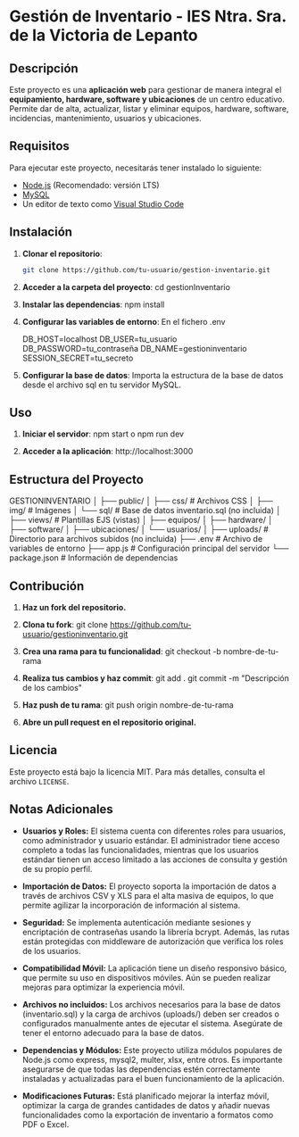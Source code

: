 # Gestión de Inventario - IES Ntra. Sra. de la Victoria de Lepanto

## Descripción

Este proyecto es una **aplicación web** para gestionar de manera integral el **equipamiento, hardware, software y ubicaciones** de un centro educativo. Permite dar de alta, actualizar, listar y eliminar equipos, hardware, software, incidencias, mantenimiento, usuarios y ubicaciones.

## Requisitos

Para ejecutar este proyecto, necesitarás tener instalado lo siguiente:

- [Node.js](https://nodejs.org/es/) (Recomendado: versión LTS)
- [MySQL](https://www.mysql.com/downloads/)
- Un editor de texto como [Visual Studio Code](https://code.visualstudio.com/)

## Instalación

1. **Clonar el repositorio**:
   ```bash
   git clone https://github.com/tu-usuario/gestion-inventario.git

2. **Acceder a la carpeta del proyecto**:
    cd gestionInventario

3. **Instalar las dependencias**:
    npm install

4. **Configurar las variables de entorno**:
    En el fichero .env

    DB_HOST=localhost
    DB_USER=tu_usuario
    DB_PASSWORD=tu_contraseña
    DB_NAME=gestioninventario
    SESSION_SECRET=tu_secreto

5. **Configurar la base de datos**:
    Importa la estructura de la base de datos desde el archivo sql en tu servidor MySQL.

## Uso

1. **Iniciar el servidor**:
    npm start o npm run dev

2. **Acceder a la aplicación**:
    http://localhost:3000

## Estructura del Proyecto

GESTIONINVENTARIO
│
├── public/
│   ├── css/                  # Archivos CSS
│   ├── img/                  # Imágenes
│   └── sql/                  # Base de datos inventario.sql (no incluida)
│
├── views/                    # Plantillas EJS (vistas)
│   ├── equipos/
│   ├── hardware/
│   ├── software/
│   ├── ubicaciones/
│   └── usuarios/
│
├── uploads/                  # Directorio para archivos subidos (no incluida)
├── .env                      # Archivo de variables de entorno
├── app.js                    # Configuración principal del servidor
└── package.json              # Información de dependencias

## Contribución

1. **Haz un fork del repositorio.**
2. **Clona tu fork**:
    git clone https://github.com/tu-usuario/gestioninventario.git

3. **Crea una rama para tu funcionalidad**:
    git checkout -b nombre-de-tu-rama

4. **Realiza tus cambios y haz commit**:
    git add .
    git commit -m "Descripción de los cambios"

5. **Haz push de tu rama**:
    git push origin nombre-de-tu-rama
6. **Abre un pull request en el repositorio original.**

## Licencia

Este proyecto está bajo la licencia MIT. Para más detalles, consulta el archivo `LICENSE`.

## Notas Adicionales

- **Usuarios y Roles:** El sistema cuenta con diferentes roles para usuarios, como administrador y usuario estándar. El administrador tiene acceso completo a todas las funcionalidades, mientras que los usuarios estándar tienen un acceso limitado a las acciones de consulta y gestión de su propio perfil.

- **Importación de Datos:** El proyecto soporta la importación de datos a través de archivos CSV y XLS para el alta masiva de equipos, lo que permite agilizar la incorporación de información al sistema.

- **Seguridad:** Se implementa autenticación mediante sesiones y encriptación de contraseñas usando la librería bcrypt. Además, las rutas están protegidas con middleware de autorización que verifica los roles de los usuarios.

- **Compatibilidad Móvil:** La aplicación tiene un diseño responsivo básico, que permite su uso en dispositivos móviles. Aún se pueden realizar mejoras para optimizar la experiencia móvil.

- **Archivos no incluidos:** Los archivos necesarios para la base de datos (inventario.sql) y la carga de archivos (uploads/) deben ser creados o configurados manualmente antes de ejecutar el sistema. Asegúrate de tener el entorno adecuado para la base de datos.
- **Dependencias y Módulos:** Este proyecto utiliza módulos populares de Node.js como express, mysql2, multer, xlsx, entre otros. Es importante asegurarse de que todas las dependencias estén correctamente instaladas y actualizadas para el buen funcionamiento de la aplicación.

- **Modificaciones Futuras:** Está planificado mejorar la interfaz móvil, optimizar la carga de grandes cantidades de datos y añadir nuevas funcionalidades como la exportación de inventario a formatos como PDF o Excel.
